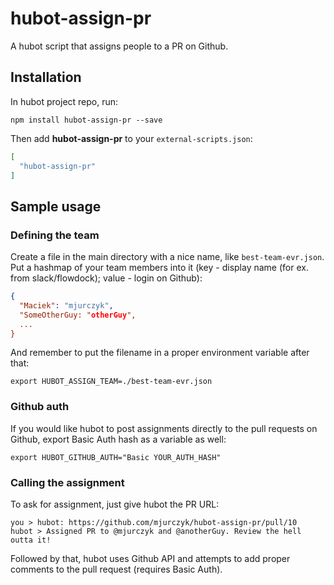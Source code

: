 # hubot-assign-pr

A hubot script that assigns people to a PR on Github.

## Installation

In hubot project repo, run:

`npm install hubot-assign-pr --save`

Then add **hubot-assign-pr** to your `external-scripts.json`:

```json
[
  "hubot-assign-pr"
]
```

## Sample usage

### Defining the team

Create a file in the main directory with a nice name, like `best-team-evr.json`. Put a hashmap of your team members into it (key - display name (for ex. from slack/flowdock); value - login on Github):

```json
{
  "Maciek": "mjurczyk",
  "SomeOtherGuy: "otherGuy",
  ...
}
```

And remember to put the filename in a proper environment variable after that:

```shell
export HUBOT_ASSIGN_TEAM=./best-team-evr.json
```

### Github auth

If you would like hubot to post assignments directly to the pull requests on Github, export Basic Auth hash as a variable as well:

```shell
export HUBOT_GITHUB_AUTH="Basic YOUR_AUTH_HASH"
```

### Calling the assignment

To ask for assignment, just give hubot the PR URL:

```
you > hubot: https://github.com/mjurczyk/hubot-assign-pr/pull/10
hubot > Assigned PR to @mjurczyk and @anotherGuy. Review the hell outta it!
```

Followed by that, hubot uses Github API and attempts to add proper comments to the pull request (requires Basic Auth).
